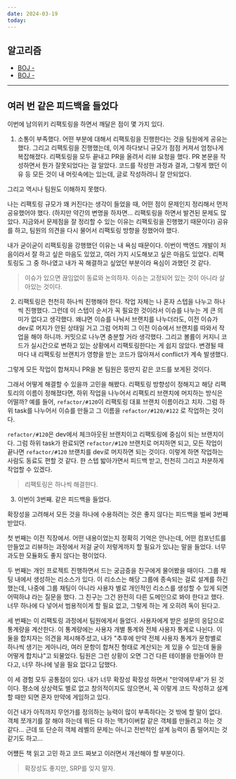 ```yaml
---
date: 2024-03-19
today:
---
```

## 알고리즘
- [BOJ - ]()
- [BOJ - ]()

---


## 여러 번 같은 피드백을 들었다

이번에 남의위키 리팩토링을 하면서 깨달은 점이 몇 가지 있다.

1. 소통이 부족했다.
어떤 부분에 대해서 리팩토링을 진행한다는 것을 팀원에게 공유는 했다. 그리고 리팩토링을 진행했는데, 이게 하다보니 규모가 점점 커져서 엄청나게 복잡해졌다.
리팩토링을 모두 끝내고 PR을 올려서 리뷰 요청을 했다. PR 본문을 작성하면서 뭔가 잘못되었다는 걸 알았다.
코드를 작성한 과정과 결과, 그렇게 했던 이유 등 모든 것이 내 머릿속에는 있는데, 글로 작성하려니 잘 안되었다.

그리고 역시나 팀원도 이해하지 못했다.

나는 리팩토링 규모가 꽤 커진다는 생각이 들었을 때, 어떤 점이 문제인지 정리해서 먼저 공유했어야 했다.
(하지만 약간의 변명을 하자면... 리팩토링을 하면서 발견된 문제도 많았다. 지금와서 문제점을 잘 정리할 수 있는 이유는 리팩토링을 진행했기 때문이다)
공유를 하고, 팀원의 의견을 다시 물어서 리팩토링 방향을 정했어야 했다.

내가 굳이굳이 리팩토링을 강행했던 이유는 내 욕심 때문이다.
이번이 백엔드 개발이 처음이라서 잘 하고 싶은 마음도 있었고, 여러 가지 시도해보고 싶은 마음도 있었다.
리팩토링도 그 중 하나였고 내가 꼭 해결하고 싶었던 부분이라 욕심이 과했던 것 같다.


> 이슈가 있으면 끊임없이 동료와 논의하자. 이슈는 고정되어 있는 것이 아니라 살아있는 것이다.


2. 리팩토링은 천천히 하나씩 진행해야 한다.
작업 자체는 나 혼자 스텝을 나누고 하나씩 진행했다. 그런데 이 스텝이 순서가 꼭 필요한 것이라서 이슈를 나누는 게 큰 의미가 없다고 생각했다. 왜냐면 이슈를 나눠서 브랜치를 나누더라도, 이전 이슈가 dev로 머지가 안된 상태일 거고 그럼 어차피 그 이전 이슈에서 브랜치를 따와서 작업을 해야 하니까. 커밋으로 나누면 충분할 거라 생각했다.
그리고 볼륨이 커지니 코드가 실시간으로 변하고 있는 상황에서 리팩토링한다는 게 쉽지 않았다. 변경될 때마다 내 리팩토링 브랜치가 영향을 받는 코드가 많아져서 conflict가 계속 발생했다.

그렇게 모든 작업이 합쳐지니 PR을 본 팀원은 뚱딴지 같은 코드를 보게된 것이다. 

그래서 어떻게 해결할 수 있을까 고민을 해봤다.
리팩토링 방향성이 정해지고 해당 리팩토리의 이름이 정해졌다면, 하위 작업을 나누어서 리팩토리 브랜치에 머지하는 방식은 어떨까?
예를 들어, `refactor/#120`이 리팩토링 대표 브랜치 이름이라고 치자. 그럼 하위 task를 나누어서 이슈를 만들고 그 이름을 `refactor/#120/#122` 로 작업하는 것이다.

`refactor/#120`은 dev에서 체크아웃된 브랜치이고 리팩토링에 중심이 되는 브랜치이다. 그럼 하위 task가 완료되면 `refactor/#120` 브랜치로 머지하면 되고, 모든 작업이 끝나면 `refactor/#120` 브랜치를 dev로 머지하면 되는 것이다.
이렇게 하면 작업하는 사람도 동료도 편할 것 같다.
한 스텝 밟아가면서 피드백 받고, 천천히 그리고 차분하게 작업할 수 있겠다.


> 리팩토링은 하나씩 해결한다. 


3. 이번이 3번째. 같은 피드백을 들었다.

확장성을 고려해서 모든 것을 하나에 수용하려는 것은 좋지 않다는 피드백을 벌써 3번째 받았다.

첫 번째는 이전 직장에서. 어떤 내용이었는지 정확히 기억은 안나는데, 어떤 컴포넌트를 만들었고 리뷰하는 과정에서 저걸 굳이 저렇게까지 할 필요가 있냐는 말을 들었다. 너무 과도한 모듈화도 좋지 않다는 평이었다.

두 번째는 개인 프로젝트 진행하면서 드는 궁금증을 친구에게 물어봤을 때이다. 그룹 채팅 내에서 생성하는 리소스가 있다. 이 리소스는 해당 그룹에 종속되는 걸로 설계를 하긴했는데, 나중에 그룹 채팅이 아니라 사용자 별로 개인적인 리소스를 생성할 수 있게 되면 어떡하냐 라는 질문을 했다. 그 친구는 그건 완전히 다른 도메인으로 봐야 한다고 했다. 너무 하나에 다 넣어서 범용적이게 할 필요 없고, 그렇게 하는 게 오히려 독이 된다고.

세 번째는 이 리팩토링 과정에서 팀원에게서 들었다. 사용자에게 받은 설문의 응답으로 통계량을 계산한다. 이 통계량에는 사용자 개별 통계와 전체 사용자 통계로 나뉜다. 이 둘을 합치자는 의견을 제시해주셨고, 내가 "추후에 만약 전체 사용자 통계가 문항별로 하나씩 생기는 게아니라, 여러 문항이 합쳐진 형태로 계산되는 게 있을 수 있는데 둘을 어떻게 합치냐"고 되물었다. 팀원은 그런 상황이 오면 그건 다른 테이블을 만들어야 한다고, 너무 하나에 넣을 필요 없다고 답했다.


이 세 경험 모두 공통점이 있다. 내가 너무 확장성 확장성 하면서 "만약에무새"가 된 것이다.
평소에 상상력도 별로 없고 창의적이지도 않으면서, 꼭 이렇게 코드 작성하고 설계할 때만 되면 혼자 만약에 게임하고 있다.

이건 내가 아직까지 무언가를 정의하는 능력이 많이 부족하다는 것 밖에 할 말이 없다.
객체 쪼개기를 잘 해야 하는데 뭐든 다 하는 맥가이버칼 같은 객체를 만들려고 하는 것 같다... 근데 또 단순히 객체 레벨의 문제는 아니고 전반적인 설계 능력이 좀 떨어지는 것 같기도 하고...

어쩄든 책 읽고 고민 하고 코드 짜보고 이러면서 개선해야 할 부분이다.


> 확장성도 좋지만, SRP를 잊지 말자.



